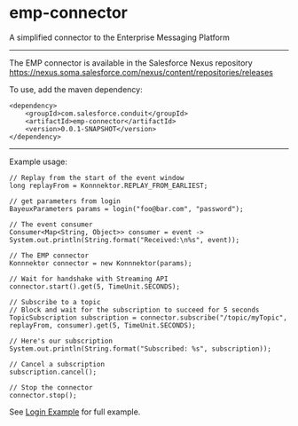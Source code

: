 # emp-connector
A simplified connector to the Enterprise Messaging Platform
* * *
The EMP connector is available in the Salesforce Nexus repository
     https://nexus.soma.salesforce.com/nexus/content/repositories/releases
     
To use, add the maven dependency:

    <dependency> 
        <groupId>com.salesforce.conduit</groupId>
        <artifactId>emp-connector</artifactId>
        <version>0.0.1-SNAPSHOT</version>
    </dependency>
* * *

Example usage:

    
    // Replay from the start of the event window
    long replayFrom = Konnnektor.REPLAY_FROM_EARLIEST; 
    
    // get parameters from login
    BayeuxParameters params = login("foo@bar.com", "password");
    
    // The event consumer
    Consumer<Map<String, Object>> consumer = event -> System.out.println(String.format("Received:\n%s", event));
    
    // The EMP connector
    Konnnektor connector = new Konnnektor(params);
    
    // Wait for handshake with Streaming API
    connector.start().get(5, TimeUnit.SECONDS);
    
    // Subscribe to a topic
    // Block and wait for the subscription to succeed for 5 seconds
    TopicSubscription subscription = connector.subscribe("/topic/myTopic", replayFrom, consumer).get(5, TimeUnit.SECONDS);
    
    // Here's our subscription
    System.out.println(String.format("Subscribed: %s", subscription));
    
    // Cancel a subscription
    subscription.cancel();
    
    // Stop the connector
    connector.stop();

See [Login Example](https://git.soma.salesforce.com/MessagingPlatform/emp-connector/blob/master/src/test/java/com/salesforce/emp/connector/LoginExample.java) for full example.